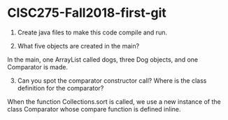# CISC275-Fall2018-first-git
1. Create java files to make this code compile and run.

2. What five objects are created in the main?

In the main, one ArrayList called dogs, three Dog objects, and one Comparator is made. 

3. Can you spot the comparator constructor call? Where is the class definition for the comparator?

When the function Collections.sort is called, we use a new instance of the class Comparator whose compare function is defined inline.
